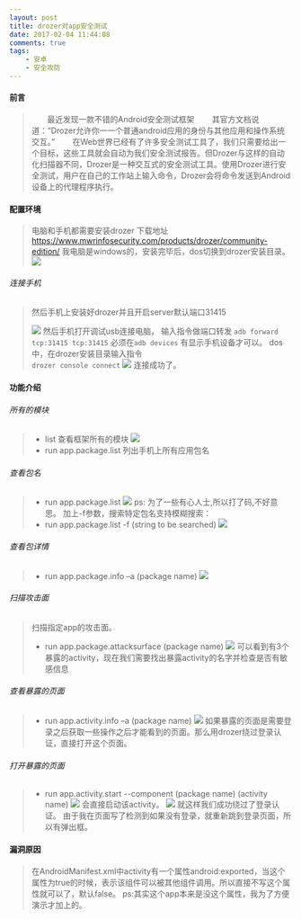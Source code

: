 ```yaml
---
layout: post
title: drozer对app安全测试
date: 2017-02-04 11:44:08
comments: true
tags:
	- 安卓
	- 安全攻防
---
```


#### 前言
>&nbsp;&nbsp;&nbsp;&nbsp;&nbsp;&nbsp;&nbsp;最近发现一款不错的Android安全测试框架
>&nbsp;&nbsp;&nbsp;&nbsp;&nbsp;&nbsp;&nbsp;其官方文档说道：“Drozer允许你一一个普通android应用的身份与其他应用和操作系统交互。”
>&nbsp;&nbsp;&nbsp;&nbsp;&nbsp;&nbsp;&nbsp;在Web世界已经有了许多安全测试工具了，我们只需要给出一个目标，这些工具就会自动为我们安全测试报告。但Drozer与这样的自动化扫描器不同，Drozer是一种交互式的安全测试工具。使用Drozer进行安全测试，用户在自己的工作站上输入命令，Drozer会将命令发送到Android设备上的代理程序执行。

#### 配置环境 <!--more-->
> 电脑和手机都需要安装drozer
> 下载地址
> https://www.mwrinfosecurity.com/products/drozer/community-edition/
> 我电脑是windows的，安装完毕后，dos切换到drozer安装目录。
> ![](/images/pasted-33.png)

###### 连接手机
> 然后手机上安装好drozer并且开启server默认端口31415
> 
> ![](/images/pasted-34.jpg)
>然后手机打开调试usb连接电脑，
>输入指令做端口转发 `adb forward tcp:31415 tcp:31415`
>必须在`adb devices` 有显示手机设备才可以。
>dos中，在drozer安装目录输入指令  
> `drozer console connect`
> ![](/images/pasted-34.png)
> 连接成功了。


#### 功能介绍

###### 所有的模块
> * list 
> 查看框架所有的模块
> ![](/images/pasted-35.png)
> * run app.package.list
> 列出手机上所有应用包名

###### 查看包名
> * run app.package.list
> ![](/images/pasted-36.png)
> ps: 为了一些有心人士,所以打了码,不好意思。
> 加上-f参数，搜索特定包名支持模糊搜索：
> * run app.package.list -f (string to be searched)
> ![](/images/pasted-37.png)

###### 查看包详情
>* run app.package.info –a (package name)
> ![](/images/pasted-38.png)

###### 扫描攻击面
>扫描指定app的攻击面。
> * run app.package.attacksurface (package name)
> ![](/images/pasted-39.png)
> 可以看到有3个暴露的activity，现在我们需要找出暴露activity的名字并检查是否有敏感信息

###### 查看暴露的页面
> * run app.activity.info –a (package name)
> ![](/images/pasted-40.png)
> 如果暴露的页面是需要登录之后获取一些操作之后才能看到的页面。那么用drozer绕过登录认证，直接打开这个页面。


###### 打开暴露的页面
> * run app.activity.start --component (package name) (activity name)
> ![](/images/pasted-41.png)
>会直接启动该activity。
> ![](/images/pasted-42.png)
> 就这样我们成功绕过了登录认证。
> 由于我在页面写了检测到如果没有登录，就重新跳到登录页面，所以有弹出框。

#### 漏洞原因
>在AndroidManifest.xml中activity有一个属性android:exported，当这个属性为true的时候，表示该组件可以被其他组件调用。所以直接不写这个属性就可以了，默认false。
>ps:其实这个app本来是没这个属性，我为了方便演示才加上的。
